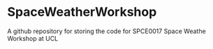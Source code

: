 # SpaceWeatherWorkshop
A github repository for storing the code for SPCE0017 Space Weathe Workshop at UCL
